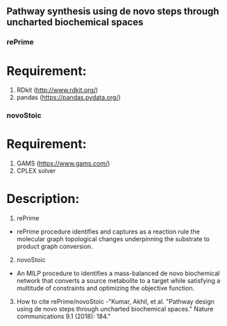 ## Pathway synthesis using de novo steps through uncharted biochemical spaces
### rePrime
Requirement:
===========
1. RDkit (http://www.rdkit.org/)
2. pandas (https://pandas.pydata.org/)

### novoStoic
Requirement:
===========
1. GAMS (https://www.gams.com/)
2. CPLEX solver


Description:
===========
1. rePrime 
- rePrime procedure identifies and captures as a reaction rule the molecular graph topological changes underpinning the substrate to product graph conversion. 

2. novoStoic
- An MILP procedure to identifies a mass-balanced de novo biochemical network that converts a source metabolite to a target while satisfying a multitude of constraints and optimizing the objective function.

3. How to cite rePrime/novoStoic
-"Kumar, Akhil, et al. "Pathway design using de novo steps through uncharted biochemical spaces." Nature communications 9.1 (2018): 184." 